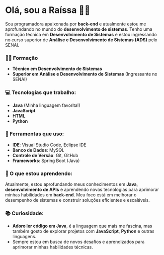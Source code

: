 # Olá, sou a Raíssa 👩‍💻

Sou programadora apaixonada por **back-end** e atualmente estou me aprofundando no mundo do **desenvolvimento de sistemas**. Tenho uma formação técnica em **Desenvolvimento de Sistemas** e estou ingressando no curso superior de **Análise e Desenvolvimento de Sistemas (ADS)** pelo SENAI. 

### 👩‍🎓 Formação
- **Técnico em Desenvolvimento de Sistemas**
- **Superior em Análise e Desenvolvimento de Sistemas** (Ingressante no SENAI)

### 💻 Tecnologias que trabalho:
- **Java** (Minha linguagem favorita!)
- **JavaScript**
- **HTML**
- **Python**

### 🔧 Ferramentas que uso:
- **IDE**: Visual Studio Code, Eclipse IDE
- **Banco de Dados**: MySQL
- **Controle de Versão**: Git, GitHub
- **Frameworks**: Spring Boot (Java)

### 🚀 O que estou aprendendo:
Atualmente, estou aprofundando meus conhecimentos em **Java**, **desenvolvimento de APIs** e aprendendo novas tecnologias para aprimorar minhas habilidades em **back-end**. Meu foco está em melhorar o desempenho de sistemas e construir soluções eficientes e escaláveis.

### 📚 Curiosidade:
- **Adoro ler código em Java**, é a linguagem que mais me fascina, mas também gosto de explorar projetos com **JavaScript**, **Python** e outras linguagens.
- Sempre estou em busca de novos desafios e aprendizados para aprimorar minhas habilidades técnicas.

